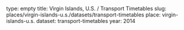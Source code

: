 type: empty
title: Virgin Islands, U.S. / Transport Timetables
slug: places/virgin-islands-u.s./datasets/transport-timetables
place: virgin-islands-u.s.
dataset: transport-timetables
year: 2014
